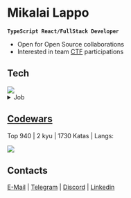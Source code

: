 # Mikalai Lappo 

**`TypeScript React/FullStack Developer`**

- Open for Open Source collaborations
- Interested in team <a href="https://ctftime.org/team/252084" target="_blank">CTF</a> participations

## Tech

<img src="https://skillicons.dev/icons?i=ts" />

<details>
  <summary>Job</summary>

  - React, Next.js, Redux-toolkit, Zustand, Apollo
  - MantineUI, MaterialUI, TailwindCSS, SCSS, CSS Modules, Figma
  - Express, Koa, Nest, RestAPI, GraphQL, Prisma, PostgreSQL, MongoDB, Jest
  - Linux, Nginx, Git(lab|hub) CI, Docker
</details> 

## <a href="https://codewars.com/users/MikalaiLappo" target="_blank">Codewars</a>
Top 940 | 2 kyu | 1730 Katas | Langs:

<img src="https://skillicons.dev/icons?i=javascript,haskell,python,postgres" />

## Contacts

<a href="mailto:mikalailappo@yandex.by" target="_blank">E-Mail</a> | <a href="https://t.me/MikalaiLappo" target="_blank">Telegram</a> | <a href="https://discord.com/users/1121401379349610556" target="_blank">Discord</a> | <a href="https://www.linkedin.com/in/mikalailappo/" target="_blank">Linkedin</a>
